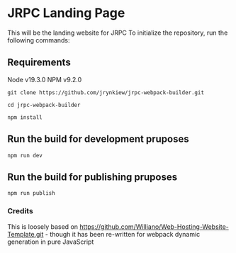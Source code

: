 # JRPC Landing Page
This will be the landing website for JRPC
To initialize the repository, run the following commands:

## Requirements
Node v19.3.0
NPM v9.2.0

`git clone https://github.com/jrynkiew/jrpc-webpack-builder.git`

`cd jrpc-webpack-builder`

`npm install`

## Run the build for development pruposes
`npm run dev`

## Run the build for publishing pruposes
`npm run publish`

### Credits
This is loosely based on https://github.com/Williano/Web-Hosting-Website-Template.git - though it has been re-written for webpack dynamic generation in pure JavaScript